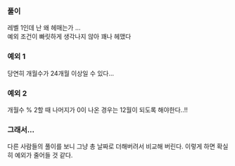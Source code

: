 ### 풀이
레벨 1인데 난 왜 헤매는가 ... <br/>
예외 조건이 빠릿하게 생각나지 않아 꽤나 헤맸다

### 예외 1
당연히 개월수가 24개월 이상일 수 있다...

### 예외 2
개월수 % 2할 때 나머지가 0이 나온 경우는 12월이 되도록 해야한다..!!

### 그래서...
다른 사람들의 풀이를 보니 그냥 총 날짜로 더해버려서 비교해 버린다. 이렇게 하면 확실히 예외가 줄어들 것 같다.
